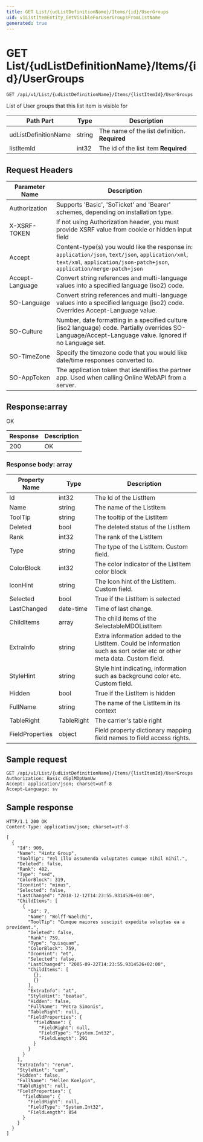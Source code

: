 ```yaml
---
title: GET List/{udListDefinitionName}/Items/{id}/UserGroups
uid: v1ListItemEntity_GetVisibleForUserGroupsFromListName
generated: true
---
```


# GET List/{udListDefinitionName}/Items/{id}/UserGroups

```http
GET /api/v1/List/{udListDefinitionName}/Items/{listItemId}/UserGroups
```

List of User groups that this list item is visible for






| Path Part | Type | Description |
|-----------|------|-------------|
| udListDefinitionName | string | The name of the list definition. **Required** |
| listItemId | int32 | The id of the list item **Required** |



## Request Headers

| Parameter Name | Description |
|----------------|-------------|
| Authorization  | Supports 'Basic', 'SoTicket' and 'Bearer' schemes, depending on installation type. |
| X-XSRF-TOKEN   | If not using Authorization header, you must provide XSRF value from cookie or hidden input field |
| Accept         | Content-type(s) you would like the response in: `application/json`, `text/json`, `application/xml`, `text/xml`, `application/json-patch+json`, `application/merge-patch+json` |
| Accept-Language | Convert string references and multi-language values into a specified language (iso2) code. |
| SO-Language | Convert string references and multi-language values into a specified language (iso2) code. Overrides Accept-Language value. |
| SO-Culture | Number, date formatting in a specified culture (iso2 language) code. Partially overrides SO-Language/Accept-Language value. Ignored if no Language set. |
| SO-TimeZone | Specify the timezone code that you would like date/time responses converted to. |
| SO-AppToken | The application token that identifies the partner app. Used when calling Online WebAPI from a server. |


## Response:array

OK

| Response | Description |
|----------------|-------------|
| 200 | OK |

### Response body: array

| Property Name | Type |  Description |
|----------------|------|--------------|
| Id | int32 | The Id of the ListItem |
| Name | string | The name of the ListItem |
| ToolTip | string | The tooltip of the ListItem |
| Deleted | bool | The deleted status of the ListItem |
| Rank | int32 | The rank of the ListItem |
| Type | string | The type of the ListItem. Custom field. |
| ColorBlock | int32 | The color indicator of the ListItem color block |
| IconHint | string | The Icon hint of the ListItem. Custom field. |
| Selected | bool | True if the ListItem is selected |
| LastChanged | date-time | Time of last change. |
| ChildItems | array | The child items of the SelectableMDOListItem |
| ExtraInfo | string | Extra information added to the ListItem. Could be information such as sort order etc or other meta data. Custom field. |
| StyleHint | string | Style hint indicating, information such as background color etc. Custom field. |
| Hidden | bool | True if the ListItem is hidden |
| FullName | string | The name of the ListItem in its context |
| TableRight | TableRight | The carrier's table right |
| FieldProperties | object | Field property dictionary mapping field names to field access rights. |

## Sample request

```http!
GET /api/v1/List/{udListDefinitionName}/Items/{listItemId}/UserGroups
Authorization: Basic dGplMDpUamUw
Accept: application/json; charset=utf-8
Accept-Language: sv
```

## Sample response

```http_
HTTP/1.1 200 OK
Content-Type: application/json; charset=utf-8

[
  {
    "Id": 909,
    "Name": "Hintz Group",
    "ToolTip": "Vel illo assumenda voluptates cumque nihil nihil.",
    "Deleted": false,
    "Rank": 482,
    "Type": "sed",
    "ColorBlock": 319,
    "IconHint": "minus",
    "Selected": false,
    "LastChanged": "2018-12-12T14:23:55.9314526+01:00",
    "ChildItems": [
      {
        "Id": 7,
        "Name": "Wolff-Waelchi",
        "ToolTip": "Cumque maiores suscipit expedita voluptas ea a provident.",
        "Deleted": false,
        "Rank": 759,
        "Type": "quisquam",
        "ColorBlock": 759,
        "IconHint": "et",
        "Selected": false,
        "LastChanged": "2005-09-22T14:23:55.9314526+02:00",
        "ChildItems": [
          {},
          {}
        ],
        "ExtraInfo": "at",
        "StyleHint": "beatae",
        "Hidden": false,
        "FullName": "Petra Simonis",
        "TableRight": null,
        "FieldProperties": {
          "fieldName": {
            "FieldRight": null,
            "FieldType": "System.Int32",
            "FieldLength": 291
          }
        }
      }
    ],
    "ExtraInfo": "rerum",
    "StyleHint": "cum",
    "Hidden": false,
    "FullName": "Hellen Koelpin",
    "TableRight": null,
    "FieldProperties": {
      "fieldName": {
        "FieldRight": null,
        "FieldType": "System.Int32",
        "FieldLength": 854
      }
    }
  }
]
```